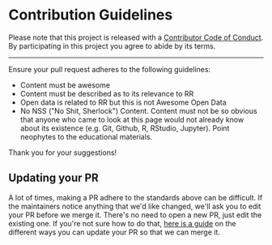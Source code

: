 # Contribution Guidelines

Please note that this project is released with a
[Contributor Code of Conduct](code-of-conduct.md). By participating in this
project you agree to abide by its terms.

---

Ensure your pull request adheres to the following guidelines:

- Content must be awesome
- Content must be described as to its relevance to RR
- Open data is related to RR but this is not Awesome Open Data
- No NSS ("No Shit, Sherlock") Content. Content must not be so obvious that anyone who came to look at this page would not already know about its existence (e.g. Git, Github, R, RStudio, Jupyter). Point neophytes to the educational materials.

Thank you for your suggestions!


## Updating your PR

A lot of times, making a PR adhere to the standards above can be difficult.
If the maintainers notice anything that we'd like changed, we'll ask you to
edit your PR before we merge it. There's no need to open a new PR, just edit
the existing one. If you're not sure how to do that,
[here is a guide](https://github.com/RichardLitt/docs/blob/master/amending-a-commit-guide.md)
on the different ways you can update your PR so that we can merge it.
